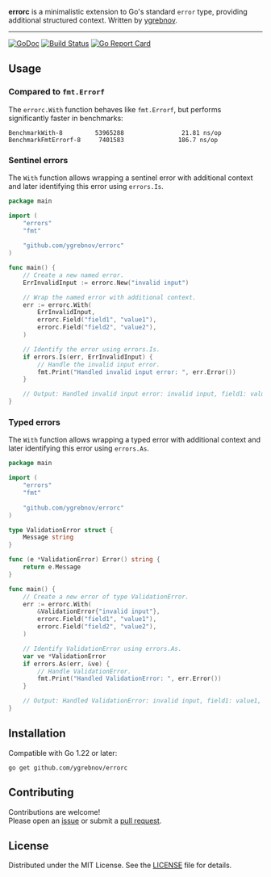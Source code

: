 **errorc** is a minimalistic extension to Go's standard `error` type, providing additional structured context. Written by [ygrebnov](https://github.com/ygrebnov).

---

[![GoDoc](https://pkg.go.dev/badge/github.com/ygrebnov/errorc)](https://pkg.go.dev/github.com/ygrebnov/errorc)
[![Build Status](https://github.com/ygrebnov/errorc/actions/workflows/build.yml/badge.svg)](https://github.com/ygrebnov/errorc/actions/workflows/build.yml)
[![Go Report Card](https://goreportcard.com/badge/github.com/ygrebnov/errorc)](https://goreportcard.com/report/github.com/ygrebnov/errorc)

## Usage
### Compared to `fmt.Errorf`
The `errorc.With` function behaves like `fmt.Errorf`, but performs significantly faster in benchmarks:

```text
BenchmarkWith-8         53965288                21.81 ns/op
BenchmarkFmtErrorf-8     7401583               186.7 ns/op
```

### Sentinel errors
The `With` function allows wrapping a sentinel error with additional context and later identifying this error using `errors.Is`.

```go
package main

import (
	"errors"
	"fmt"
	
	"github.com/ygrebnov/errorc"
)

func main() {
	// Create a new named error.
	ErrInvalidInput := errorc.New("invalid input")

	// Wrap the named error with additional context.
	err := errorc.With(
		ErrInvalidInput,
		errorc.Field("field1", "value1"),
		errorc.Field("field2", "value2"),
	)

	// Identify the error using errors.Is.
	if errors.Is(err, ErrInvalidInput) {
		// Handle the invalid input error.
		fmt.Print("Handled invalid input error: ", err.Error())
	}

	// Output: Handled invalid input error: invalid input, field1: value1, field2: value2
}
```

### Typed errors
The `With` function allows wrapping a typed error with additional context and later identifying this error using `errors.As`.

```go
package main

import (
	"errors"
	"fmt"
	
	"github.com/ygrebnov/errorc"
)

type ValidationError struct {
	Message string
}

func (e *ValidationError) Error() string {
	return e.Message
}

func main() {
	// Create a new error of type ValidationError.
	err := errorc.With(
		&ValidationError{"invalid input"},
		errorc.Field("field1", "value1"),
		errorc.Field("field2", "value2"),
	)

	// Identify ValidationError using errors.As.
	var ve *ValidationError
	if errors.As(err, &ve) {
		// Handle ValidationError.
		fmt.Print("Handled ValidationError: ", err.Error())
	}

	// Output: Handled ValidationError: invalid input, field1: value1, field2: value2
}
```

## Installation

Compatible with Go 1.22 or later:

```shell
go get github.com/ygrebnov/errorc
```

## Contributing

Contributions are welcome!  
Please open an [issue](https://github.com/ygrebnov/errorc/issues) or submit a [pull request](https://github.com/ygrebnov/errorc/pulls).

## License

Distributed under the MIT License. See the [LICENSE](LICENSE) file for details.
